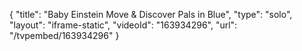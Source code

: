 {
    "title": "Baby Einstein Move & Discover Pals in Blue",
    "type": "solo",
    "layout": "iframe-static",
    "videoId": "163934296",
    "url": "\/tvpembed\/163934296"
}